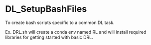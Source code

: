 # DL_SetupBashFiles
To create bash scripts specific to a common DL task.

Ex. DRL.sh will create a conda env named RL and will install required libraries for getting started with basic DRL.


                           
